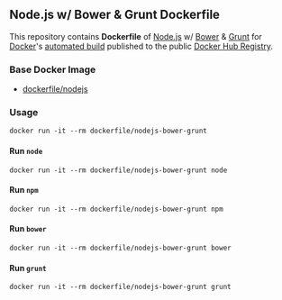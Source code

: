## Node.js w/ Bower & Grunt Dockerfile


This repository contains **Dockerfile** of [Node.js](http://nodejs.org/) w/ [Bower](http://bower.io/) & [Grunt](http://gruntjs.com/) for [Docker](https://www.docker.com/)'s [automated build](https://registry.hub.docker.com/u/dockerfile/nodejs-bower-grunt/) published to the public [Docker Hub Registry](https://registry.hub.docker.com/).


### Base Docker Image

* [dockerfile/nodejs](http://dockerfile.github.io/#/nodejs)


### Usage

    docker run -it --rm dockerfile/nodejs-bower-grunt

#### Run `node`

    docker run -it --rm dockerfile/nodejs-bower-grunt node

#### Run `npm`

    docker run -it --rm dockerfile/nodejs-bower-grunt npm

#### Run `bower`

    docker run -it --rm dockerfile/nodejs-bower-grunt bower

#### Run `grunt`

    docker run -it --rm dockerfile/nodejs-bower-grunt grunt
